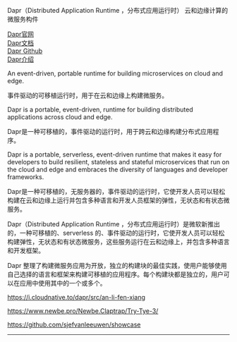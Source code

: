 Dapr（Distributed Application Runtime ，分布式应用运行时） 云和边缘计算的微服务构件

[Dapr官网](https://dapr.io/)  
[Dapr文档](https://docs.dapr.io/)  
[Dapr Github](https://github.com/dapr/dapr)  
[Dapr介绍](https://www.oschina.net/p/dapr)  

An event-driven, portable runtime for building microservices on cloud and edge.

事件驱动的可移植运行时，用于在云和边缘上构建微服务。

Dapr is a portable, event-driven, runtime for building distributed applications across cloud and edge.

Dapr是一种可移植的，事件驱动的运行时，用于跨云和边缘构建分布式应用程序。

Dapr is a portable, serverless, event-driven runtime that makes it easy for developers to build resilient, stateless and stateful microservices that run on the cloud and edge and embraces the diversity of languages and developer frameworks.

Dapr是一种可移植的，无服务器的，事件驱动的运行时，它使开发人员可以轻松构建在云和边缘上运行并包含多种语言和开发人员框架的弹性，无状态和有状态微服务。


Dapr（Distributed Application Runtime ，分布式应用运行时）是微软新推出的，一种可移植的、serverless 的、事件驱动的运行时，它使开发人员可以轻松构建弹性，无状态和有状态微服务，这些服务运行在云和边缘上，并包含多种语言和开发框架。

Dapr 整理了构建微服务应用为开放，独立的构建块的最佳实践，使用户能够使用自己选择的语言和框架来构建可移植的应用程序。每个构建块都是独立的，用户可以在应用中使用其中的一个或多个。





https://i.cloudnative.to/dapr/src/an-li-fen-xiang

https://www.newbe.pro/Newbe.Claptrap/Try-Tye-3/

https://github.com/sjefvanleeuwen/showcase


---------------------------------------------------------------------------------------------------------------------






